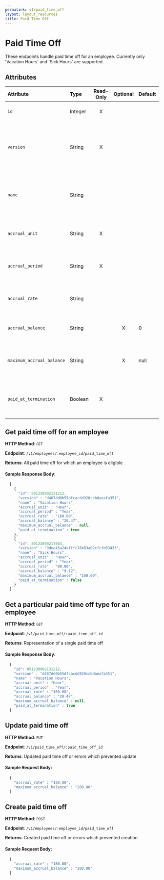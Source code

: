 ```yaml
---
permalink: v1/paid_time_off
layout: layout_resources
title: Paid Time Off
---
```


# Paid Time Off

These endpoints handle paid time off for an employee. Currently only 'Vacation Hours' and 'Sick Hours' are supported.

## Attributes

| Attribute                     | Type              | Read-Only | Optional | Default | Description
| :----------                   |:-------------     |:---------:|:--------:|:--------|:-------------
| `id`                          | Integer           |     X     |          |         | the unique identifier of this paid time off
| `version`                     | String            |     X     |          |         | version of this object. See <a href="/v1/considerations/versioning/">the versioning documentation</a> for a more in depth explaination of versions
| `name`                        | String            |           |          |         | the name of this paid time off type. Currently only 'Vacation Hours' and 'Sick Hours' are supported
| `accrual_unit`                | String            |     X     |          |         | the unit this PTO is accrued in. Currently only 'Hour' is supported
| `accrual_period`              | String            |     X     |          |         | how often the pto accrues. Currently only 'Year' is supported
| `accrual_rate`                | String            |           |          |         | the rate at which accrual_unit is accrued per accrual_period
| `accrual_balance`             | String            |           |    X     |    0    | how many accrual_units have been accrued
| `maximum_accrual_balance`     | String            |           |    X     | null    | the maximum accrual allowed. A null value signifies no maximum accrual
| `paid_at_termination`         | Boolean           |     X     |          |         | whether to pay out the accrual_balance to the employee upon their termaination

## Get paid time off for an employee

**HTTP Method**: `GET`

**Endpoint**: `/v1/employees/:employee_id/paid_time_off`

**Returns**: All paid time off for which an employee is eligible

#### Sample Response Body:

```javascript
  [
    {
      "id": 891238902131212,
      "version" : "d487dd0b55dfcacdd920ccbdaeafa351",
      "name" : "Vacation Hours",
      "accrual_unit" : "Hour",
      "accrual_period" : "Year",
      "accrual_rate" : "160.00",
      "accrual_balance" : "20.47",
      "maximum_accrual_balance" : null,
      "paid_at_termination" : true
    },
    {
      "id": 89123890217803,
      "version" : "9dee45a24efffc78483a02cfcfd83433",
      "name" : "Sick Hours",
      "accrual_unit" : "Hour",
      "accrual_period" : "Year",
      "accrual_rate" : "80.00",
      "accrual_balance" : "9.12",
      "maximum_accrual_balance" : "100.00",
      "paid_at_termination" : false
    }
  ]
```

## Get a particular paid time off type for an employee

**HTTP Method**: `GET`

**Endpoint**: `/v1/paid_time_off/:paid_time_off_id`

**Returns**: Representation of a single paid time off

#### Sample Response Body:

```javascript
  {
    "id": 891238902131212,
    "version" : "d487dd0b55dfcacdd920ccbdaeafa351",
    "name" : "Vacation Hours",
    "accrual_unit" : "Hour",
    "accrual_period" : "Year",
    "accrual_rate" : "160.00",
    "accrual_balance" : "20.47",
    "maximum_accrual_balance" : null,
    "paid_at_termination" : true
  }
```

## Update paid time off

**HTTP Method**: `PUT`

**Endpoint**: `/v1/paid_time_off/:paid_time_off_id`

**Returns**: Updated paid time off or errors which prevented update

#### Sample Request Body:

```javascript
  {
    "accrual_rate" : "180.00",
    "maximum_accrual_balance" : "200.00"
  }
```

## Create paid time off

**HTTP Method**: `POST`

**Endpoint**: `/v1/employees/:employee_id/paid_time_off`

**Returns**: Created paid time off or errors which prevented creation

#### Sample Request Body:

```javascript
  {
    "accrual_rate" : "180.00",
    "maximum_accrual_balance" : "200.00"
  }
```
